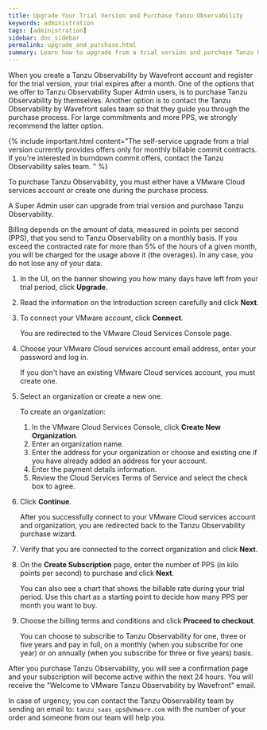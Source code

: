 ```yaml
---
title: Upgrade Your Trial Version and Purchase Tanzu Observability
keywords: administration
tags: [administration]
sidebar: doc_sidebar
permalink: upgrade_and_purchase.html
summary: Learn how to upgrade from a trial version and purchase Tanzu Observability.
---
```


When you create a Tanzu Observability by Wavefront account and register for the trial version, your trial expires after a month. One of the options that we offer to Tanzu Observability Super Admin users, is to purchase Tanzu Observability by themselves. Another option is to contact the Tanzu Observability by Wavefront sales team so that they guide you through the purchase process. For large commitments and more PPS, we strongly recommend the latter option. 

{% include important.html content="The self-service upgrade from a trial version currently provides offers only for monthly billable commit contracts. If you're interested in burndown commit offers, contact the Tanzu Observability sales team. " %}

To purchase Tanzu Observability, you must either have a VMware Cloud services account or create one during the purchase process.

A Super Admin user can upgrade from trial version and purchase Tanzu Observability. 

Billing depends on the amount of data, measured in points per second (PPS), that you send to Tanzu Observability  on a monthly basis. If you exceed the contracted rate for more than 5% of the hours of a given month, you will be charged for the usage above it (the overages). In any case, you do not lose any of your data.

1. In the UI, on the banner showing you how many days have left from your trial period, click **Upgrade**.
2. Read the information on the Introduction screen carefully and click **Next**.
3. To connect your VMware account, click **Connect**. 

   You are redirected to the VMware Cloud Services Console page.
   
4. Choose your VMware Cloud services account email address, enter your password and log in. 
   
   If you don't have an existing VMware Cloud services account, you must create one. 

5. Select an organization or create a new one.

   To create an organization:
   
   1. In the VMware Cloud Services Console, click **Create New Organization**.
   2. Enter an organization name.
   3. Enter the address for your organization or choose and existing one if you have already added an address for your account.
   4. Enter the payment details information.
   5. Review the Cloud Services Terms of Service and select the check box to agree. 

6. Click **Continue**.
   
   After you successfully connect to your VMware Cloud services account and organization, you are redirected back to the Tanzu Observability purchase wizard.
   
7. Verify that you are connected to the correct organization and click **Next**. 

8. On the **Create Subscription** page, enter the number of PPS (in kilo points per second) to purchase and click **Next**. 
   
   You can also see a chart that shows the billable rate during your trial period. Use this chart as a starting point to decide how many PPS per month you want to buy.
  
9. Choose the billing terms and conditions and click **Proceed to checkout**.

   You can choose to subscribe to Tanzu Observability for one, three or five years and pay in full, on a monthly (when you subscribe for one year) or on annually (when you subscribe for three or five years) basis.
   
After you purchase Tanzu Observability, you will see a confirmation page and your subscription will become active within the next 24 hours. You will receive the  "Welcome to VMware Tanzu Observability by Wavefront" email.

In case of urgency, you can contact the Tanzu Observability team by sending an email to: `tanzu_saas_ops@vmware.com` with the number of your order and someone from our team will help you.
